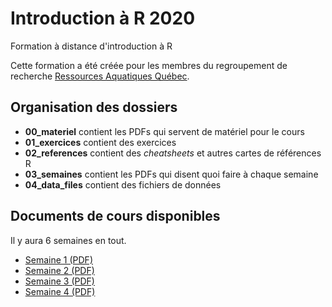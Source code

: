 # Introduction à R 2020


Formation à distance d'introduction à R

Cette formation a été créée pour les membres du regroupement de
recherche [Ressources Aquatiques Québec](https://raq.uqar.ca/fr/).

## Organisation des dossiers

- **00_materiel** contient les PDFs qui servent de matériel pour le cours
- **01_exercices** contient des exercices
- **02_references** contient des *cheatsheets* et autres cartes de références R
- **03_semaines** contient les PDFs qui disent quoi faire à chaque semaine
- **04_data_files** contient des fichiers de données

## Documents de cours disponibles

Il y aura 6 semaines en tout.

- [Semaine 1 (PDF)](https://github.com/enormandeau/introR_2020/raw/master/03_semaines/intro_R_2020_semaine_01.pdf)
- [Semaine 2 (PDF)](https://github.com/enormandeau/introR_2020/raw/master/03_semaines/intro_R_2020_semaine_02.pdf)
- [Semaine 3 (PDF)](https://github.com/enormandeau/introR_2020/raw/master/03_semaines/intro_R_2020_semaine_03.pdf)
- [Semaine 4 (PDF)](https://github.com/enormandeau/introR_2020/raw/master/03_semaines/intro_R_2020_semaine_04.pdf)

